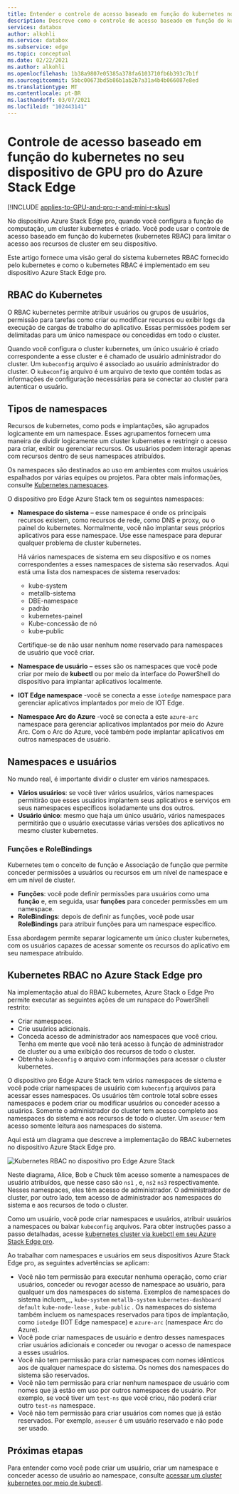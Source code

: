 ```yaml
---
title: Entender o controle de acesso baseado em função do kubernetes no dispositivo pro Edge Azure Stack | Microsoft Docs
description: Descreve como o controle de acesso baseado em função do kubernetes ocorre em um dispositivo pro Azure Stack Edge.
services: databox
author: alkohli
ms.service: databox
ms.subservice: edge
ms.topic: conceptual
ms.date: 02/22/2021
ms.author: alkohli
ms.openlocfilehash: 1b38a9807e05385a378fa6103710fb6b393c7b1f
ms.sourcegitcommit: 5bbc00673bd5b86b1ab2b7a31a4b4b066087e8ed
ms.translationtype: MT
ms.contentlocale: pt-BR
ms.lasthandoff: 03/07/2021
ms.locfileid: "102443141"
---
```

# <a name="kubernetes-role-based-access-control-on-your-azure-stack-edge-pro-gpu-device"></a>Controle de acesso baseado em função do kubernetes no seu dispositivo de GPU pro do Azure Stack Edge

[!INCLUDE [applies-to-GPU-and-pro-r-and-mini-r-skus](../../includes/azure-stack-edge-applies-to-gpu-pro-r-mini-r-sku.md)]

No dispositivo Azure Stack Edge pro, quando você configura a função de computação, um cluster kubernetes é criado. Você pode usar o controle de acesso baseado em função do kubernetes (kubernetes RBAC) para limitar o acesso aos recursos de cluster em seu dispositivo.

Este artigo fornece uma visão geral do sistema kubernetes RBAC fornecido pelo kubernetes e como o kubernetes RBAC é implementado em seu dispositivo Azure Stack Edge pro. 

## <a name="kubernetes-rbac"></a>RBAC do Kubernetes

O RBAC kubernetes permite atribuir usuários ou grupos de usuários, permissão para tarefas como criar ou modificar recursos ou exibir logs da execução de cargas de trabalho do aplicativo. Essas permissões podem ser delimitadas para um único namespace ou concedidas em todo o cluster. 

Quando você configura o cluster kubernetes, um único usuário é criado correspondente a esse cluster e é chamado de usuário administrador do cluster.  Um `kubeconfig` arquivo é associado ao usuário administrador do cluster. O `kubeconfig` arquivo é um arquivo de texto que contém todas as informações de configuração necessárias para se conectar ao cluster para autenticar o usuário.

## <a name="namespaces-types"></a>Tipos de namespaces

Recursos de kubernetes, como pods e implantações, são agrupados logicamente em um namespace. Esses agrupamentos fornecem uma maneira de dividir logicamente um cluster kubernetes e restringir o acesso para criar, exibir ou gerenciar recursos. Os usuários podem interagir apenas com recursos dentro de seus namespaces atribuídos.

Os namespaces são destinados ao uso em ambientes com muitos usuários espalhados por várias equipes ou projetos. Para obter mais informações, consulte [Kubernetes namespaces](https://kubernetes.io/docs/concepts/overview/working-with-objects/namespaces/).

O dispositivo pro Edge Azure Stack tem os seguintes namespaces:

- **Namespace do sistema** – esse namespace é onde os principais recursos existem, como recursos de rede, como DNS e proxy, ou o painel do kubernetes. Normalmente, você não implantar seus próprios aplicativos para esse namespace. Use esse namespace para depurar qualquer problema de cluster kubernetes. 

    Há vários namespaces de sistema em seu dispositivo e os nomes correspondentes a esses namespaces de sistema são reservados. Aqui está uma lista dos namespaces de sistema reservados: 
    - kube-system
    - metallb-sistema
    - DBE-namespace
    - padrão
    - kubernetes-painel
    - Kube-concessão de nó
    - kube-public


    Certifique-se de não usar nenhum nome reservado para namespaces de usuário que você criar. 
<!--- **default namespace** - This namespace is where pods and deployments are created by default when none is provided and you have admin access to this namespace. When you interact with the Kubernetes API, such as with `kubectl get pods`, the default namespace is used when none is specified.-->

- **Namespace de usuário** – esses são os namespaces que você pode criar por meio de **kubectl** ou por meio da interface do PowerShell do dispositivo para implantar aplicativos localmente.
 
- **IOT Edge namespace** -você se conecta a esse `iotedge` namespace para gerenciar aplicativos implantados por meio de IOT Edge.

- **Namespace Arc do Azure** -você se conecta a este `azure-arc` namespace para gerenciar aplicativos implantados por meio do Azure Arc. Com o Arc do Azure, você também pode implantar aplicativos em outros namespaces de usuário. 

## <a name="namespaces-and-users"></a>Namespaces e usuários

No mundo real, é importante dividir o cluster em vários namespaces. 

- **Vários usuários**: se você tiver vários usuários, vários namespaces permitirão que esses usuários implantem seus aplicativos e serviços em seus namespaces específicos isoladamente uns dos outros. 
- **Usuário único**: mesmo que haja um único usuário, vários namespaces permitirão que o usuário executasse várias versões dos aplicativos no mesmo cluster kubernetes.

### <a name="roles-and-rolebindings"></a>Funções e RoleBindings

Kubernetes tem o conceito de função e Associação de função que permite conceder permissões a usuários ou recursos em um nível de namespace e em um nível de cluster. 

- **Funções**: você pode definir permissões para usuários como uma **função** e, em seguida, usar **funções** para conceder permissões em um namespace. 
- **RoleBindings**: depois de definir as funções, você pode usar **RoleBindings** para atribuir funções para um namespace específico. 

Essa abordagem permite separar logicamente um único cluster kubernetes, com os usuários capazes de acessar somente os recursos do aplicativo em seu namespace atribuído. 

## <a name="kubernetes-rbac-on-azure-stack-edge-pro"></a>Kubernetes RBAC no Azure Stack Edge pro

Na implementação atual do RBAC kubernetes, Azure Stack o Edge Pro permite executar as seguintes ações de um runspace do PowerShell restrito:

- Criar namespaces.  
- Crie usuários adicionais.
- Conceda acesso de administrador aos namespaces que você criou. Tenha em mente que você não terá acesso à função de administrador de cluster ou a uma exibição dos recursos de todo o cluster.
- Obtenha `kubeconfig` o arquivo com informações para acessar o cluster kubernetes.


O dispositivo pro Edge Azure Stack tem vários namespaces de sistema e você pode criar namespaces de usuário com `kubeconfig` arquivos para acessar esses namespaces. Os usuários têm controle total sobre esses namespaces e podem criar ou modificar usuários ou conceder acesso a usuários. Somente o administrador do cluster tem acesso completo aos namespaces do sistema e aos recursos de todo o cluster. Um `aseuser` tem acesso somente leitura aos namespaces do sistema.

Aqui está um diagrama que descreve a implementação do RBAC kubernetes no dispositivo Azure Stack Edge pro.

![Kubernetes RBAC no dispositivo pro Edge Azure Stack](./media/azure-stack-edge-gpu-kubernetes-rbac/rbac-view-1.png)

Neste diagrama, Alice, Bob e Chuck têm acesso somente a namespaces de usuário atribuídos, que nesse caso são `ns1` , e, `ns2` `ns3` respectivamente. Nesses namespaces, eles têm acesso de administrador. O administrador de cluster, por outro lado, tem acesso de administrador aos namespaces do sistema e aos recursos de todo o cluster.

Como um usuário, você pode criar namespaces e usuários, atribuir usuários a namespaces ou baixar `kubeconfig` arquivos. Para obter instruções passo a passo detalhadas, acesse [kubernetes cluster via kuebctl em seu Azure Stack Edge pro](azure-stack-edge-gpu-create-kubernetes-cluster.md).


Ao trabalhar com namespaces e usuários em seus dispositivos Azure Stack Edge pro, as seguintes advertências se aplicam:

- Você não tem permissão para executar nenhuma operação, como criar usuários, conceder ou revogar acesso de namespace ao usuário, para qualquer um dos namespaces do sistema. Exemplos de namespaces do sistema incluem,,,, `kube-system` `metallb-system` `kubernetes-dashboard` `default` `kube-node-lease` , `kube-public` . Os namespaces do sistema também incluem os namespaces reservados para tipos de implantação, como `iotedge` (IOT Edge namespace) e `azure-arc` (namespace Arc do Azure).
- Você pode criar namespaces de usuário e dentro desses namespaces criar usuários adicionais e conceder ou revogar o acesso de namespace a esses usuários.
- Você não tem permissão para criar namespaces com nomes idênticos aos de qualquer namespace do sistema. Os nomes dos namespaces do sistema são reservados.  
- Você não tem permissão para criar nenhum namespace de usuário com nomes que já estão em uso por outros namespaces de usuário. Por exemplo, se você tiver um `test-ns` que você criou, não poderá criar outro `test-ns` namespace.
- Você não tem permissão para criar usuários com nomes que já estão reservados. Por exemplo, `aseuser` é um usuário reservado e não pode ser usado.


## <a name="next-steps"></a>Próximas etapas

Para entender como você pode criar um usuário, criar um namespace e conceder acesso de usuário ao namespace, consulte [acessar um cluster kubernetes por meio de kubectl](azure-stack-edge-gpu-create-kubernetes-cluster.md).

